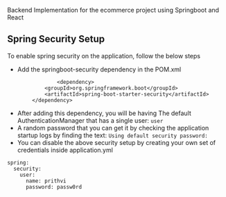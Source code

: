 Backend Implementation for the ecommerce project using Springboot and React

## Spring Security Setup
To enable spring security on the application, follow the below steps
- Add the springboot-security dependency in the POM.xml
```
                <dependency>
			<groupId>org.springframework.boot</groupId>
			<artifactId>spring-boot-starter-security</artifactId>
		</dependency>
```
- After adding this dependency, you will be having The default AuthenticationManager that has a single user: ``user``
- A random password that you can get it by checking the application startup logs by finding the text:
  ``Using default security password: ``
- You can disable the above security setup by creating your own set of credentials inside application.yml
```
spring:
  security:
    user:
      name: prithvi
      password: passw0rd
```